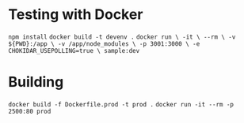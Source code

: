 # Testing with Docker

`npm install`
`docker build -t devenv .`
`docker run \ -it \ --rm \ -v ${PWD}:/app \ -v /app/node_modules \ -p 3001:3000 \ -e CHOKIDAR_USEPOLLING=true \ sample:dev `

# Building

`docker build -f Dockerfile.prod -t prod .`
`docker run -it --rm -p 2500:80 prod`
